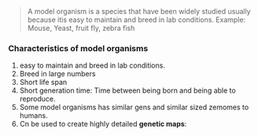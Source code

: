 > A model organism is a species that have been widely studied usually because itis easy to maintain and breed in lab conditions.
> Example: Mouse, Yeast, fruit fly, zebra fish

### Characteristics of model organisms

1.  easy to maintain and breed in lab conditions.
2. Breed in large numbers
3. Short life span
4. Short generation time: Time between being born and being able to reproduce.
5. Some model organisms has similar gens and similar sized zemomes to humans.
6. Cn be used to create highly detailed **genetic maps**: 